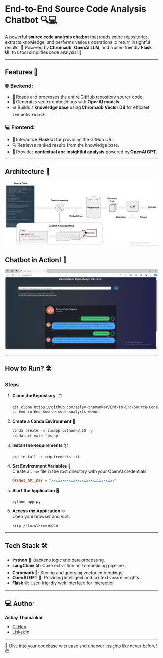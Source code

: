 # End-to-End Source Code Analysis Chatbot 🔍💻

A powerful **source code analysis chatbot** that reads entire repositories, extracts knowledge, and performs various operations to return insightful results. 🎯 Powered by **Chromadb**, **OpenAI LLM**, and a user-friendly **Flask UI**, this tool simplifies code analysis! 🚀

---

## Features 🚀  

### 🌐 Backend:  
- 📂 Reads and processes the entire GitHub repository source code.  
- 🧠 Generates vector embeddings with **OpenAI models**.  
- 📊 Builds a **knowledge base** using **Chromadb Vector DB** for efficient semantic search.  

### 💻 Frontend:  
- 🎨 Interactive **Flask UI** for providing the GitHub URL.  
- 🔍 Retrieves ranked results from the knowledge base.  
- 🧾 Provides **contextual and insightful analysis** powered by **OpenAI GPT**.  

---

## Architecture 📐
![Architecture](https://github.com/ashay-thamankar/End-to-End-Source-Code-Analysis-GenAI/blob/main/media/architecture.png)

## Chatbot in Action! 🎉  
![Source Code Analysis Chatbot Screenshot](https://github.com/ashay-thamankar/End-to-End-Source-Code-Analysis-GenAI/blob/main/media/Source%20Code%20Analysis%20Chatbot.png)

---

## How to Run? 🛠️  

### Steps  

1. **Clone the Repository** 🗂️  
   ```bash
   git clone https://github.com/ashay-thamankar/End-to-End-Source-Code-Analysis-GenAI.git
   cd End-to-End-Source-Code-Analysis-GenAI
   ```

2. **Create a Conda Environment** 🐍  
   ```bash
   conda create -n llmapp python=3.10 -y
   conda activate llmapp
   ```

3. **Install the Requirements** 📦  
   ```bash
   pip install -r requirements.txt
   ```

4. **Set Environment Variables** 🔑  
   Create a `.env` file in the root directory with your OpenAI credentials:  
   ```ini
   OPENAI_API_KEY = "xxxxxxxxxxxxxxxxxxxxxxxxxxxxx"
   ```

5. **Start the Application** 🖥️  
   ```bash
   python app.py
   ```

6. **Access the Application** 🌐  
   Open your browser and visit:  
   ```plaintext
   http://localhost:5000
   ```

---

## Tech Stack 🛠️  
- **Python** 🐍: Backend logic and data processing.  
- **LangChain** 🛠️: Code extraction and embedding pipeline.  
- **Chromadb** 🌌: Storing and querying vector embeddings.  
- **OpenAI GPT** 🧠: Providing intelligent and context-aware insights.  
- **Flask** 🌐: User-friendly web interface for interaction.  

---

## 💻 Author  
**Ashay Thamankar**  
- [GitHub](https://github.com/ashay-thamankar)  
- [LinkedIn](https://www.linkedin.com/in/ashay-thamankar)  

---

🎉 Dive into your codebase with ease and uncover insights like never before! 😊